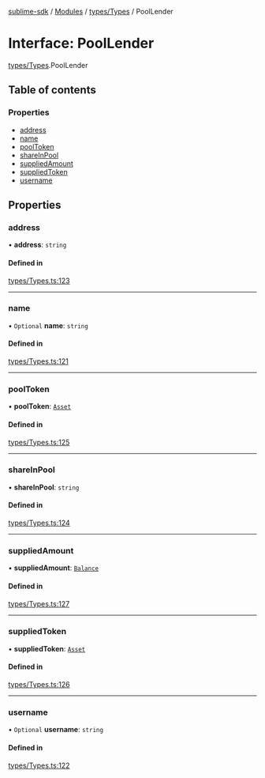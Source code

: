 [sublime-sdk](../README.md) / [Modules](../modules.md) / [types/Types](../modules/types_Types.md) / PoolLender

# Interface: PoolLender

[types/Types](../modules/types_Types.md).PoolLender

## Table of contents

### Properties

- [address](types_Types.PoolLender.md#address)
- [name](types_Types.PoolLender.md#name)
- [poolToken](types_Types.PoolLender.md#pooltoken)
- [shareInPool](types_Types.PoolLender.md#shareinpool)
- [suppliedAmount](types_Types.PoolLender.md#suppliedamount)
- [suppliedToken](types_Types.PoolLender.md#suppliedtoken)
- [username](types_Types.PoolLender.md#username)

## Properties

### address

• **address**: `string`

#### Defined in

[types/Types.ts:123](https://github.com/sublime-finance/sublime-sdk/blob/7040d02/src/types/Types.ts#L123)

___

### name

• `Optional` **name**: `string`

#### Defined in

[types/Types.ts:121](https://github.com/sublime-finance/sublime-sdk/blob/7040d02/src/types/Types.ts#L121)

___

### poolToken

• **poolToken**: [`Asset`](types_Types.Asset.md)

#### Defined in

[types/Types.ts:125](https://github.com/sublime-finance/sublime-sdk/blob/7040d02/src/types/Types.ts#L125)

___

### shareInPool

• **shareInPool**: `string`

#### Defined in

[types/Types.ts:124](https://github.com/sublime-finance/sublime-sdk/blob/7040d02/src/types/Types.ts#L124)

___

### suppliedAmount

• **suppliedAmount**: [`Balance`](types_Types.Balance.md)

#### Defined in

[types/Types.ts:127](https://github.com/sublime-finance/sublime-sdk/blob/7040d02/src/types/Types.ts#L127)

___

### suppliedToken

• **suppliedToken**: [`Asset`](types_Types.Asset.md)

#### Defined in

[types/Types.ts:126](https://github.com/sublime-finance/sublime-sdk/blob/7040d02/src/types/Types.ts#L126)

___

### username

• `Optional` **username**: `string`

#### Defined in

[types/Types.ts:122](https://github.com/sublime-finance/sublime-sdk/blob/7040d02/src/types/Types.ts#L122)
